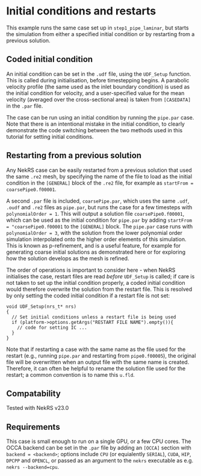 # Initial conditions and restarts

This example runs the same case set up in `step1_pipe_laminar`, but starts the simulation from either a specified initial condition or by restarting from a previous solution.

## Coded initial condition

An initial condition can be set in the `.udf` file, using the `UDF_Setup` function. This is called during initialisation, before timestepping begins. A parabolic velocity profile (the same used as the inlet boundary condition) is used as the initial condition for velocity, and a user-specified value for the mean velocity (averaged over the cross-sectional area) is taken from `[CASEDATA]` in the `.par` file.

The case can be run using an initial condition by running the `pipe.par` case. Note that there is an intentional mistake in the initial condition, to clearly demonstrate the code switching between the two methods used in this tutorial for setting initial conditions.

## Restarting from a previous solution

Any NekRS case can be easily restarted from a previous solution that used the same `.re2` mesh, by specifying the name of the file to load as the initial condition in the `[GENERAL]` block of the `.re2` file, for example as `startFrom = coarsePipe0.f00001`.

A second `.par` file is included, `coarsePipe.par`, which uses the same `.udf`, `.oudf` and `.re2` files as `pipe.par`, but runs the case for a few timesteps with `polynomialOrder = 1`. This will output a solution file `coarsePipe0.f00001`, which can be used as the initial condition for `pipe.par` by adding `startFrom = "coarsePipe0.f00001` to the `[GENERAL]` block. The `pipe.par` case runs with `polynomialOrder = 3`, with the solution from the lower polynomial order simulation interpolated onto the higher order elements of this simulation. This is known as p-refinement, and is a useful feature, for example for generating coarse initial solutions as demonstrated here or for exploring how the solution develops as the mesh is refined.

The order of operations is important to consider here - when NekRS initialises the case, restart files are read _before_ `UDF_Setup` is called; if care is not taken to set up the initial condition properly, a coded initial condition would therefore overwrite the solution from the restart file. This is resolved by only setting the coded initial condition if a restart file is not set:

```
void UDF_Setup(nrs_t* nrs)
{
  // Set initial conditions unless a restart file is being used
  if (platform->options.getArgs("RESTART FILE NAME").empty()){
    // code for setting IC ...
  }
}
```

Note that if restarting a case with the same name as the file used for the restart (e.g., running `pipe.par` and restarting from `pipe0.f00005`), the original file will be overwritten when an output file with the same name is created. Therefore, it can often be helpful to rename the solution file used for the restart; a common convention is to name this `u.fld`.

## Compatability

Tested with NekRS v23.0

## Requirements

This case is small enough to run on a single GPU, or a few CPU cores. The OCCA backend can be set in the `.par` file by adding an `[OCCA]` section with `backend = <backend>`; options include `CPU` (or equialently `SERIAL`), `CUDA`, `HIP`, `DPCPP` and `OPENCL`, or passed as an argument to the `nekrs` executable as e.g. `nekrs --backend=cpu`.